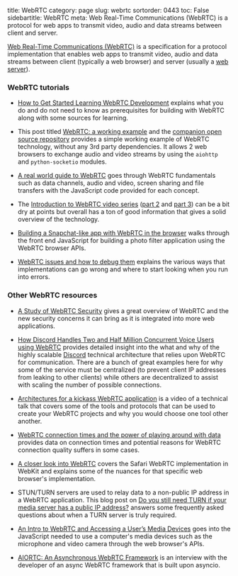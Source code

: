 title: WebRTC
category: page
slug: webrtc
sortorder: 0443
toc: False
sidebartitle: WebRTC
meta: Web Real-Time Communications (WebRTC) is a protocol for web apps to transmit video, audio and data streams between client and server.


[Web Real-Time Communications (WebRTC)](https://tools.ietf.org/html/rfc7478) 
is a specification for a protocol implementation that enables web apps to 
transmit video, audio and data streams between client (typically a web
browser) and server (usually a [web server](/web-servers.html)).


### WebRTC tutorials
* [How to Get Started Learning WebRTC Development](https://bloggeek.me/started-learning-webrtc-development/)
  explains what you do and do not need to know as prerequisites for
  building with WebRTC along with some sources for learning.

* This post titled 
  [WebRTC: a working example](http://pfertyk.me/2020/03/webrtc-a-working-example/)
  and the
  [companion open source repository](https://github.com/pfertyk/webrtc-working-example)
  provides a simple working example of WebRTC technology, without any 3rd party 
  dependencies. It allows 2 web browsers to exchange audio and video streams by
  using the `aiohttp` and `python-socketio` modules.

* [A real world guide to WebRTC](https://deepstream.io/tutorials/webrtc/webrtc-intro/)
  goes through WebRTC fundamentals such as data channels, audio and video,
  screen sharing and file transfers with the JavaScript code provided
  for each concept.

* The 
  [Introduction to WebRTC video series](https://www.youtube.com/watch?v=ujpIAWmK2Vo)
  ([part 2](https://www.youtube.com/watch?v=cw2iTgIW-uk) and 
  [part 3](https://www.youtube.com/watch?v=ZeO6HgzF1jY)) can be a bit dry
  at points but overall has a ton of good information that gives a solid
  overview of the technology.

* [Building a Snapchat-like app with WebRTC in the browser](https://tokbox.com/blog/building-a-snapchat-like-app-with-webrtc-in-the-browser/)
  walks through the front end JavaScript for building a photo filter
  application using the WebRTC browser APIs.

* [WebRTC issues and how to debug them](https://blog.codeship.com/webrtc-issues-and-how-to-debug-them/)
  explains the various ways that implementations can go wrong and where
  to start looking when you run into errors.


### Other WebRTC resources
* [A Study of WebRTC Security](https://webrtc-security.github.io/) gives a
  great overview of WebRTC and the new security concerns it can bring as it
  is integrated into more web applications.

* [How Discord Handles Two and Half Million Concurrent Voice Users using WebRTC](https://blog.discordapp.com/how-discord-handles-two-and-half-million-concurrent-voice-users-using-webrtc-ce01c3187429)
  provides detailed insight into the what and why of the highly scalable
  [Discord](https://discordapp.com/) technical architecture that relies
  upon WebRTC for communication. There are a bunch of great examples here
  for why some of the service must be centralized (to prevent client IP 
  addresses from leaking to other clients) while others are decentralized
  to assist with scaling the number of possible connections.

* [Architectures for a kickass WebRTC application](https://www.youtube.com/watch?v=m9QxBc0OeoI)
  is a video of a technical talk that covers some of the tools and protocols 
  that can be used to create your WebRTC projects and why you would choose 
  one tool other another.

* [WebRTC connection times and the power of playing around with data](https://medium.com/the-making-of-appear-in/webrtc-connection-times-and-the-power-of-playing-around-with-data-ab11312737e9)
  provides data on connection times and potential reasons for WebRTC 
  connection quality suffers in some cases.

* [A closer look into WebRTC](https://webkit.org/blog/7763/a-closer-look-into-webrtc/)
  covers the Safari WebRTC implementation in WebKit and explains some of the
  nuances for that specific web browser's implementation.

* STUN/TURN servers are used to relay data to a non-public IP address in a
  WebRTC application. This blog post on
  [Do you still need TURN if your media server has a public IP address?](https://bloggeek.me/turn-public-ip-address/)
  answers some frequently asked questions about when a TURN server is
  truly required.

* [An Intro to WebRTC and Accessing a User’s Media Devices](https://medium.com/@sebastianpatron/an-intro-to-webrtc-and-accessing-a-users-media-devices-76ca2e2edc73)
  goes into the JavaScript needed to use a computer's media devices such as
  the microphone and video camera through the web browser's APIs.

* [AIORTC: An Asynchronous WebRTC Framework](https://www.podcastinit.com/aiortc-with-jeremy-laine-episode-191/)
  is an interview with the developer of an async WebRTC framework that is
  built upon asyncio.
